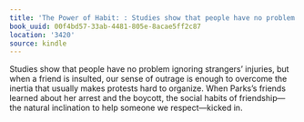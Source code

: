 ```yaml
---
title: 'The Power of Habit: : Studies show that people have no problem ignoring strangers’…'
book_uuid: 00f4bd57-33ab-4481-805e-8acae5ff2c87
location: '3420'
source: kindle
---
```


Studies show that people have no problem ignoring strangers’ injuries, but when a friend is insulted, our sense of outrage is enough to overcome the inertia that usually makes protests hard to organize. When Parks’s friends learned about her arrest and the boycott, the social habits of friendship—the natural inclination to help someone we respect—kicked in.